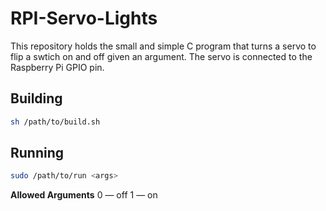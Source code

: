 # RPI-Servo-Lights
This repository holds the small and simple C program that turns a servo to flip a swtich on and off given an argument. The servo is connected to the Raspberry Pi GPIO pin.

## Building
```bash
sh /path/to/build.sh
```

## Running
```bash
sudo /path/to/run <args>
```
**Allowed Arguments**
0 — off
1 — on